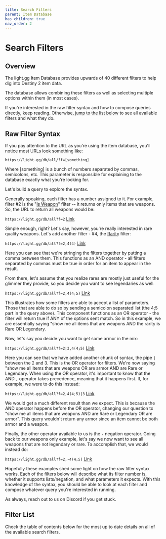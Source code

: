```yaml
---
title: Search Filters
parent: Item Database
has_children: true
nav_order: 2
---
```


# Search Filters

## Overview

The light.gg Item Database provides upwards of 40 different filters to help dig into Destiny 2 item data. 

The database allows combining these filters as well as selecting multiple options within them (in most cases). 

If you're interested in the raw filter syntax and how to compose queries directly, keep reading. Otherwise, [jump to the list below](#filter-list) to see all available filters and what they do.

## Raw Filter Syntax

If you pay attention to the URL as you're using the item database, you'll notice most URLs look something like:

`https://light.gg/db/all/?f=[something]`

Where [something] is a bunch of numbers separated by commas, semicolons, etc. This parameter is responsible for explaining to the database exactly what you're looking for. 

Let's build a query to explore the syntax.

Generally speaking, each filter has a number assigned to it. For example, filter #2 is the "[Is Weapon](./filter-is-weapon.html)" filter -- it returns only items that are weapons. So, the URL to return all weapons would be:

`https://light.gg/db/all?f=2` [Link](https://light.gg/db/all?f=2)

Simple enough, right? Let's say, however, you're really interested in rare quality weapons. Let's add another filter - #4, the [Rarity](./filter-rarity.html) filter:

`https://light.gg/db/all?f=2,4(4)` [Link](https://light.gg/db/all?f=2,4(4))

Here you can see that we're stringing the filters together by putting a comma between them. This functions as an AND operator - all filters separated by commas must be true in order for an item to appear in the result.

From there, let's assume that you realize rares are mostly just useful for the glimmer they provide, so you decide you want to see legendaries as well:

`https://light.gg/db/all?f=2,4(4;5)` [Link](https://light.gg/db/all?f=2,4(4;5))

This illustrates how some filters are able to accept a list of parameters. Those that are able to do so by sending a semicolon separated list (the 4;5 part in the query above). This component functions as an OR operator - the filter will return true if ANY of the options sent match. So in this example, we are essentially saying "show me all items that are weapons AND the rarity is Rare OR Legendary.

Now, let's say you decide you want to get some armor in the mix:

`https://light.gg/db/all?f=2|3,4(4;5)` [Link](https://light.gg/db/all?f=2%7C3,4(4;5))

Here you can see that we have added another chunk of syntax, the pipe `|` between the 2 and 3. This is the OR operator for filters. We're now saying "show me all items that are weapons OR are armor AND are Rare or Legendary. When using the OR operator, it's important to know that the AND `,` operator takes precedence, meaning that it happens first. If, for example, we were to do this instead:

`https://light.gg/db/all?f=2,4(4;5)|3` [Link](https://light.gg/db/all?f=2,4(4;5)|3)

We would get a much different result than we expect. This is because the AND operator happens before the OR operator, changing our question to "show me all items that are weapons AND are Rare or Legendary OR are armor". This query wouldn't return any armor since an item cannot be both armor and a weapon.

Finally, the other operator available to us is the `-` negation operator.  Going back to our weapons only example, let's say we now want to see all weapons that are not legendary or rare. To accomplish that, we would instead do:

`https://light.gg/db/all?f=2,-4(4;5)` [Link](https://light.gg/db/all?f=2,-4(4;5))

Hopefully these examples shed some light on how the raw filter syntax works. Each of the filters below will describe what its filter number is, whether it supports lists/negation, and what parameters it expects. With this knowledge of the syntax, you should be able to look at each filter and compose whatever query you're interested in running. 

As always, reach out to us on Discord if you get stuck.

## Filter List

Check the table of contents below for the most up to date details on all of the available search filters.